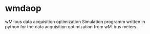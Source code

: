 # wmdaop
wM-bus data acquisition optimization
Simulation programm written in python for the data acquisition optimization from wM-bus meters.
